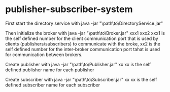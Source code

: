 # publisher-subscriber-system
First start the directory service with java -jar "\path\to\DirectoryService.jar"

Then initialize the broker with java -jar "\path\to\Broker.jar" xxx1 xxx2 
xxx1 is the self defined number for the client communication port that is used by clients (publishers/subscribers) to communicate with the broke, xx2 is the self defined number for the inter-broker communication port tahat is used for communication between brokers.

Create publisher with java -jar "\path\to\Publisher.jar" xx
xx is the self defined publisher name for each publisher

Create subscriber with java -jar "\path\to\Subscriber.jar" xx
xx is the self defined subscriber name for each subscriber
